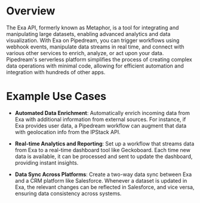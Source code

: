 # Overview

The Exa API, formerly known as Metaphor, is a tool for integrating and manipulating large datasets, enabling advanced analytics and data visualization. With Exa on Pipedream, you can trigger workflows using webhook events, manipulate data streams in real time, and connect with various other services to enrich, analyze, or act upon your data. Pipedream's serverless platform simplifies the process of creating complex data operations with minimal code, allowing for efficient automation and integration with hundreds of other apps.

# Example Use Cases

- **Automated Data Enrichment**: Automatically enrich incoming data from Exa with additional information from external sources. For instance, if Exa provides user data, a Pipedream workflow can augment that data with geolocation info from the IPStack API.

- **Real-time Analytics and Reporting**: Set up a workflow that streams data from Exa to a real-time dashboard tool like Geckoboard. Each time new data is available, it can be processed and sent to update the dashboard, providing instant insights.

- **Data Sync Across Platforms**: Create a two-way data sync between Exa and a CRM platform like Salesforce. Whenever a dataset is updated in Exa, the relevant changes can be reflected in Salesforce, and vice versa, ensuring data consistency across systems.
